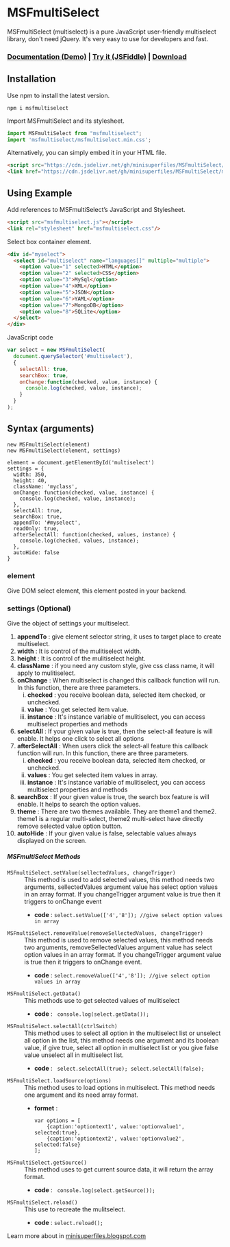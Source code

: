 # MSFmultiSelect
MSFmultiSelect (multiselect) is a pure JavaScript user-friendly multiselect library, don't need jQuery. It's very easy to use for developers and fast.
### [Documentation (Demo)](https://minisuperfiles.blogspot.com/p/documentation.html?project=msfmultiselect) | [Try it (JSFiddle)](https://jsfiddle.net/minisuperfiles/r0L2yusd/) | [Download](https://github.com/minisuperfiles/MSFmultiSelect/archive/2.0.zip)
## Installation
Use npm to install the latest version.
```
npm i msfmultiselect
```
Import MSFmultiSelect and its stylesheet.
```javascript
import MSFmultiSelect from "msfmultiselect";
import 'msfmultiselect/msfmultiselect.min.css';
```
Alternatively, you can simply embed it in your HTML file.
```html
<script src="https://cdn.jsdelivr.net/gh/minisuperfiles/MSFmultiSelect/msfmultiselect.min.js"></script>
<link href="https://cdn.jsdelivr.net/gh/minisuperfiles/MSFmultiSelect/msfmultiselect.min.css" rel="stylesheet"/>
```
## Using Example
Add references to MSFmultiSelect’s JavaScript and Stylesheet.
```html
<script src="msfmultiselect.js"></script>
<link rel="stylesheet" href="msfmultiselect.css"/>
```
Select box container element.
```html
<div id="myselect">
  <select id="multiselect" name="languages[]" multiple="multiple">
    <option value="1" selected>HTML</option>
    <option value="2" selected>CSS</option>
    <option value="3">MySql</option>
    <option value="4">XML</option>
    <option value="5">JSON</option>
    <option value="6">YAML</option>
    <option value="7">MongoDB</option>
    <option value="8">SQLite</option>
  </select>
</div>
```
JavaScript code
```javascript
var select = new MSFmultiSelect(
  document.querySelector('#multiselect'),
  {
    selectAll: true,
    searchBox: true,
    onChange:function(checked, value, instance) {
      console.log(checked, value, instance);
    }
  }
);
```
## Syntax (arguments)
```
new MSFmultiSelect(element)
new MSFmultiSelect(element, settings)

element = document.getElementById('multiselect')
settings = {
  width: 350,
  height: 40,
  className: 'myclass',
  onChange: function(checked, value, instance) {
    console.log(checked, value, instance);
  },
  selectAll: true,
  searchBox: true,
  appendTo: '#myselect',
  readOnly: true,
  afterSelectAll: function(checked, values, instance) {
    console.log(checked, values, instance);
  },
  autoHide: false
}
```
### element
Give DOM select element, this element posted in your backend.
### settings (Optional)
Give the object of settings your multiselect.
<ol type="1"><li><b>appendTo</b> : give element selector string, it uses to target place to create multiselect.</li>
<li><b>width</b> : It is control of the mulitiselect width.</li>
  <li><b>height</b> :  It is control of the mulitiselect height.</li>
  <li><b>className</b> : if you need any custom style, give css class name, it will apply to mulitiselect.</li>
  <li><b>onChange</b> : When multiselect is changed this callback function will run. In this function, there are three parameters.<ol type="i"><li><b>checked</b> : you receive boolean data, selected item checked, or unchecked.</li>
  <li><b>value</b> : You get selected item value.</li>
  <li><b>instance</b> : It's instance variable of mulitiselect, you can access multiselect properties and methods</li></ol></li>
  <li><b>selectAll</b> : If your given value is true, then the select-all feature is will enable. It helps one click to select all options</li>
  <li><b>afterSelectAll</b> : When users click the select-all feature this callback function will run. In this function, there are three parameters.<ol type="i"><li><b>checked</b> : you receive boolean data, selected item checked, or unchecked.</li>
  <li><b>values</b> : You get selected item values in array.</li>
  <li><b>instance</b> : It's instance variable of mulitiselect, you can access multiselect properties and methods</li></ol></li>
  <li><b>searchBox</b> : If your given value is true, the search box feature is will enable. It helps to search the option values.</li>
  <li><b>theme</b> : There are two themes available. They are theme1 and theme2. theme1 is a regular multi-select, theme2 multi-select have directly remove selected value option button.</li>
  <li><b>autoHide</b> : If your given value is false, selectable values always displayed on the screen.</li></ol>
<h5>MSFmultiSelect Methods</h5><dl>
  <dt><code>MSFmultiSelect.setValue(sellectedValues, changeTrigger)</code></dt>
<dd>This method is used to add selected values, this method needs two arguments, sellectedValues argument value has select option values in an array format. If you changeTrigger argument value is true then it triggers to onChange event<ul>
<li><b>code</b> : <code>select.setValue(['4','8']); //give select option values in array</code></li></ul></dd>
<dt><code>MSFmultiSelect.removeValue(removeSellectedValues, changeTrigger)</code></dt>
  <dd>This method is used to remove selected values, this method needs two arguments, removeSellectedValues argument value has select option values in an array format. If you changeTrigger argument value is true then it triggers to onChange event.<ul>
<li><b>code</b> : <code>select.removeValue(['4','8']); //give select option values in array</code></li></dd>
<dt><code>MSFmultiSelect.getData()</code></dt>
  <dd>This methods use to get selected values of mulitiselect<ul>
<li><b>code</b> : <code> console.log(select.getData());</code></li></ul></dd>
<dt><code>MSFmultiSelect.selectAll(ctrlSwitch)</code></dt>
  <dd>This method uses to select all option in the multiselect list or unselect all option in the list, this method needs one argument and its boolean value, if give true, select all option in multiselect list or you give false value unselect all in multiselect list.<ul>
<li><b>code</b> : <code> select.selectAll(true); select.selectAll(false);</code></li></ul></dd>
  <dt><code>MSFmultiSelect.loadSource(options)</code></dt>
  <dd>This method uses to load options in multiselect. This method needs one argument and its need array format.<ul>
<li><b>formet</b> : 
<pre><code>var options = [
    {caption:'optiontext1', value:'optionvalue1', selected:true},
    {caption:'optiontext2', value:'optionvalue2', selected:false}
];</code></pre>
</li>
</ul></dd><dt><code>MSFmultiSelect.getSource()</code></dt>
<dd>This method uses to get current source data, it will return the array format.<ul>
<li><b>code</b> : <code> console.log(select.getSource());</code></li></ul></dd><dt><code>MSFmultiSelect.reload()</code></dt><dd>This use to recreate the mulitselect.<ul>
<li><b>code</b> : <code>select.reload();</code></li></ul></dd></dl>


Learn more about in [minisuperfiles.blogspot.com](https://minisuperfiles.blogspot.com)
